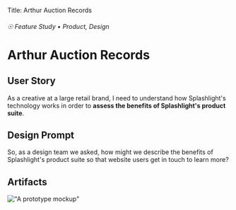 Title: Arthur Auction Records

###### ☉ Feature Study • Product, Design

# Arthur Auction Records

## User Story

As a creative at a large retail brand, I need to understand how Splashlight's technology works in order to **assess the benefits of Splashlight's product suite**.

## Design Prompt

So, as a design team we asked, how might we describe the benefits of Splashlight's product suite so that website users get in touch to learn more?

## Artifacts

!["A prototype mockup"](images/arthur1.png)
